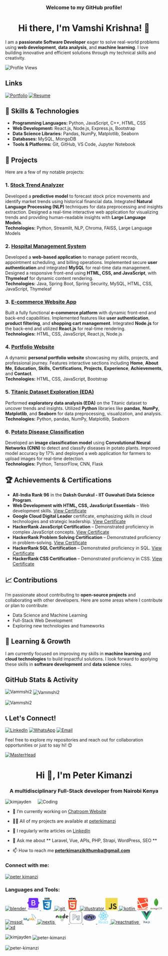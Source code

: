  <h3 align="center">Welcome to my GitHub profile! </h3>
<h1 align="center">Hi there, I'm Vamshi Krishna! 👋 </h1>



I am a **passionate Software Developer** eager to solve real-world problems using **web development**, **data analysis**, and **machine learning**. I love building innovative and efficient solutions through my technical skills and creativity.


![Profile Views](https://komarev.com/ghpvc/?username=vammshi2&color=blueviolet)

## Links
[![Portfolio](https://img.shields.io/badge/-Portfolio-333333?style=flat-square&logo=github&logoColor=white)](https://vammshi2.github.io/Vammshi_Portfolio/)
[![Resume](https://img.shields.io/badge/-Resume-4285F4?style=flat-square&logo=google-drive&logoColor=white)](https://drive.google.com/file/d/1IYFECPfAHfSBlZg7WiEq5zTFhWxVCpDC/view?usp=sharing)

## 🚀 Skills & Technologies

- **Programming Languages:** Python, JavaScript, C++, HTML, CSS  
- **Web Development:** React.js, Node.js, Express.js, Bootstrap   
- **Data Science Libraries:** Pandas, NumPy, Matplotlib, Seaborn  
- **Databases:** MySQL, MongoDB  
- **Tools & Platforms:** Git, GitHub, VS Code, Jupyter Notebook

## 💼 Projects

Here are a few of my notable projects:

### 1. [**Stock Trend Analyzer**](link-to-repo)  
Developed a **predictive model** to forecast stock price movements and identify market trends using historical financial data. Integrated **Natural Language Processing (NLP)** techniques for data preprocessing and insights extraction. Designed a real-time interactive web application for visualizing trends and providing human-readable insights with **Large Language Models**.  
**Technologies:** Python, Streamlit, NLP, Chroma, FAISS, Large Language Models

### 2. [**Hospital Management System**](link-to-repo)  
Developed a **web-based application** to manage patient records, appointment scheduling, and billing operations. Implemented secure **user authentication** and integrated **MySQL** for real-time data management. Designed a responsive front-end using **HTML, CSS, and JavaScript**, with **Thymeleaf** for dynamic content rendering.  
**Technologies:** Java, Spring Boot, Spring Security, MySQL, HTML, CSS, JavaScript, Thymeleaf

### 3. [**E-commerce Website App**](link-to-repo)  
Built a fully functional **e-commerce platform** with dynamic front-end and back-end capabilities. Implemented features like **user authentication**, **product filtering**, and **shopping cart management**. Integrated **Node.js** for the back-end and utilized **React.js** for real-time rendering.  
**Technologies:** HTML, CSS, JavaScript, React.js, Node.js

### 4. [**Portfolio Website**](link-to-repo)  
A dynamic **personal portfolio website** showcasing my skills, projects, and professional journey. Features interactive sections including **Home**, **About Me**, **Education**, **Skills**, **Certifications**, **Projects**, **Experience**, **Achievements**, and **Contact**.  
**Technologies:** HTML, CSS, JavaScript, Bootstrap

### 5. [**Titanic Dataset Exploration (EDA)**](link-to-repo)  
Performed **exploratory data analysis (EDA)** on the Titanic dataset to uncover trends and insights. Utilized **Python** libraries like **pandas**, **NumPy**, **Matplotlib**, and **Seaborn** for data preprocessing, visualization, and analysis.  
**Technologies:** Python, pandas, NumPy, Matplotlib, Seaborn

### 6. [**Potato Disease Classification**](link-to-repo)  
Developed an **image classification model** using **Convolutional Neural Networks (CNN)** to detect and classify diseases in potato plants. Improved model accuracy by 17% and deployed a web application for farmers to upload images for real-time detection.  
**Technologies:** Python, TensorFlow, CNN, Flask



## 🏆 Achievements & Certifications

- **All-India Rank 96** in the **Daksh Gurukul - IIT Guwahati Data Science Program**.
- **Web Development with HTML, CSS, JavaScript Essentials** – Web development skills. [View Certificate](https://www.credly.com/badges/2f97efcc-1bc6-4135-9529-b8d7df791cfd/public_url)
- **Google Cloud Digital Leader** certificate, emphasizing skills in cloud technologies and strategic leadership. [View Certificate](https://www.credly.com/badges/b7b69925-5fe8-4d6a-9c0b-edaa362eef1c/public_url)
- **HackerRank JavaScript Certification** – Demonstrated proficiency in complex JavaScript concepts. [View Certificate](https://www.hackerrank.com/certificates/b0f99c2ab35b)
- **HackerRank Problem Solving Certification** – Demonstrated proficiency in problem-solving. [View Certificate](https://www.hackerrank.com/certificates/8aff61d746e1)
- **HackerRank SQL Certification** – Demonstrated proficiency in SQL. [View Certificate](https://www.hackerrank.com/certificates/def201d5f980)
- **HackerRank CSS Certification** – Demonstrated proficiency in CSS. [View Certificate](https://www.hackerrank.com/certificates/e6a9229e88cf)

## 📈 Contributions

I’m passionate about contributing to **open-source projects** and collaborating with other developers. Here are some areas where I contribute or plan to contribute:

- Data Science and Machine Learning
- Full-Stack Web Development
- Exploring new technologies and frameworks

## 🌱 Learning & Growth

I am currently focused on improving my skills in **machine learning** and **cloud technologies** to build impactful solutions. I look forward to applying these skills in **software development** and **data science** roles.


## GitHub Stats & Activity
<p><img align="left" src="https://github-readme-stats.vercel.app/api/top-langs?username=Vammshi2&show_icons=true&locale=en&layout=compact" alt="Vammshi2" /></p>

<p>&nbsp;<img align="center" src="https://github-readme-stats.vercel.app/api?username=Vammshi2&show_icons=true&locale=en" alt="Vammshi2" /></p>

<p><img align="center" src="https://github-readme-streak-stats.herokuapp.com/?user=Vammshi2&" alt="Vammshi2" /></p>

## 📞 Let's Connect!

[![LinkedIn](https://img.shields.io/badge/LinkedIn-0077B5?style=flat-square&logo=linkedin&logoColor=white)](https://www.linkedin.com/in/vammshikrishnat/)
[![WhatsApp](https://img.shields.io/badge/WhatsApp-25D366?style=flat-square&logo=whatsapp&logoColor=white)](https://wa.me/919603806780)
[![Email](https://img.shields.io/badge/Email-D14836?style=flat-square&logo=gmail&logoColor=white)](mailto:t.vamshikrishna2@gmail.com)


Feel free to explore my repositories and reach out for collaboration opportunities or just to say hi! 😊


[![MasterHead](https://visme.co/blog/wp-content/uploads/2019/10/animated-presentation-software-header.gif)]()

<h1 align="center">Hi 👋, I'm Peter Kimanzi </h1>
<h3 align="center">A multidisciplinary Full-Stack developer from Nairobi Kenya</h3>
<img align="right" alt="Coding" width="400" src="https://miro.medium.com/max/680/0*7Q3yvSIv_t0ioJ-Z.gif"/>

<p align="left"> <img src="https://komarev.com/ghpvc/?username=kimjayden&label=Profile%20views&color=0e75b6&style=flat" alt="kimjayden" /> </p>

- 🔭 I’m currently working on [Chatroom Website](https://chatroomdamaris.netlify.app/)

- 👨‍💻 All of my projects are available at [peterkimanzi](https://peterkimanzi.netlify.app/)

- 📝 I regularly write articles on [LinkedIn](https://www.linkedin.com/in/peter-kimanzi-002299206/)

- 💬 Ask me about ** Laravel, Vue, APIs, PHP, Strapi, WordPress, SEO **

- 📫 How to reach me **peterkimanzikithumba@gmail.com**


<h3 align="left">Connect with me:</h3>
<p align="left">

<a href="https://linkedin.com/in/peter-kimanzi-002299206" target="blank"><img align="center" src="https://raw.githubusercontent.com/rahuldkjain/github-profile-readme-generator/master/src/images/icons/Social/linked-in-alt.svg" alt="peter kimanzi" height="30" width="40" /></a>
</p>

<h3 align="left">Languages and Tools:</h3>
<p align="left"> <a href="https://www.blender.org/" target="_blank" rel="noreferrer"> <img src="https://download.blender.org/branding/community/blender_community_badge_white.svg" alt="blender" width="40" height="40"/> </a> <a href="https://getbootstrap.com" target="_blank" rel="noreferrer"> <img src="https://raw.githubusercontent.com/devicons/devicon/master/icons/bootstrap/bootstrap-plain-wordmark.svg" alt="bootstrap" width="40" height="40"/> </a> <a href="https://www.w3schools.com/css/" target="_blank" rel="noreferrer"> <img src="https://raw.githubusercontent.com/devicons/devicon/master/icons/css3/css3-original-wordmark.svg" alt="css3" width="40" height="40"/> </a> <a href="https://git-scm.com/" target="_blank" rel="noreferrer"> <img src="https://www.vectorlogo.zone/logos/git-scm/git-scm-icon.svg" alt="git" width="40" height="40"/> </a> <a href="https://www.w3.org/html/" target="_blank" rel="noreferrer"> <img src="https://raw.githubusercontent.com/devicons/devicon/master/icons/html5/html5-original-wordmark.svg" alt="html5" width="40" height="40"/> </a> <a href="https://www.adobe.com/in/products/illustrator.html" target="_blank" rel="noreferrer"> <img src="https://www.vectorlogo.zone/logos/adobe_illustrator/adobe_illustrator-icon.svg" alt="illustrator" width="40" height="40"/> </a> <a href="https://developer.mozilla.org/en-US/docs/Web/JavaScript" target="_blank" rel="noreferrer"> <img src="https://raw.githubusercontent.com/devicons/devicon/master/icons/javascript/javascript-original.svg" alt="javascript" width="40" height="40"/> </a> <a href="https://kotlinlang.org" target="_blank" rel="noreferrer"> <img src="https://www.vectorlogo.zone/logos/kotlinlang/kotlinlang-icon.svg" alt="kotlin" width="40" height="40"/> </a> <a href="https://laravel.com/" target="_blank" rel="noreferrer"> <img src="https://raw.githubusercontent.com/devicons/devicon/master/icons/laravel/laravel-plain-wordmark.svg" alt="laravel" width="40" height="40"/> </a> <a href="https://www.mongodb.com/" target="_blank" rel="noreferrer"> <img src="https://raw.githubusercontent.com/devicons/devicon/master/icons/mongodb/mongodb-original-wordmark.svg" alt="mongodb" width="40" height="40"/> </a> <a href="https://www.microsoft.com/en-us/sql-server" target="_blank" rel="noreferrer"> <img src="https://www.svgrepo.com/show/303229/microsoft-sql-server-logo.svg" alt="mssql" width="40" height="40"/> </a> <a href="https://www.mysql.com/" target="_blank" rel="noreferrer"> <img src="https://raw.githubusercontent.com/devicons/devicon/master/icons/mysql/mysql-original-wordmark.svg" alt="mysql" width="40" height="40"/> </a> <a href="https://nextjs.org/" target="_blank" rel="noreferrer"> <img src="https://cdn.worldvectorlogo.com/logos/nextjs-2.svg" alt="nextjs" width="40" height="40"/> </a> <a href="https://nodejs.org" target="_blank" rel="noreferrer"> <img src="https://raw.githubusercontent.com/devicons/devicon/master/icons/nodejs/nodejs-original-wordmark.svg" alt="nodejs" width="40" height="40"/> </a> <a href="https://www.photoshop.com/en" target="_blank" rel="noreferrer"> <img src="https://raw.githubusercontent.com/devicons/devicon/master/icons/photoshop/photoshop-line.svg" alt="photoshop" width="40" height="40"/> </a> <a href="https://www.php.net" target="_blank" rel="noreferrer"> <img src="https://raw.githubusercontent.com/devicons/devicon/master/icons/php/php-original.svg" alt="php" width="40" height="40"/> </a> <a href="https://reactjs.org/" target="_blank" rel="noreferrer"> <img src="https://raw.githubusercontent.com/devicons/devicon/master/icons/react/react-original-wordmark.svg" alt="react" width="40" height="40"/> </a> <a href="https://reactnative.dev/" target="_blank" rel="noreferrer"> <img src="https://reactnative.dev/img/header_logo.svg" alt="reactnative" width="40" height="40"/> </a> <a href="https://vuejs.org/" target="_blank" rel="noreferrer"> <img src="https://raw.githubusercontent.com/devicons/devicon/master/icons/vuejs/vuejs-original-wordmark.svg" alt="vuejs" width="40" height="40"/> </a> <a href="https://www.adobe.com/products/xd.html" target="_blank" rel="noreferrer"> <img src="https://cdn.worldvectorlogo.com/logos/adobe-xd.svg" alt="xd" width="40" height="40"/> </a> </p>

<p><img align="left" src="https://github-readme-stats.vercel.app/api/top-langs?username=peter-kimanzi&show_icons=true&locale=en&layout=compact" alt="kimjayden" /></p>

<p>&nbsp;<img align="center" src="https://github-readme-stats.vercel.app/api?username=peter-kimanzi&show_icons=true&locale=en" alt="peter-kimanzi" /></p>

<p><img align="center" src="https://github-readme-streak-stats.herokuapp.com/?user=peter-kimanzi&" alt="peter-kimanzi" /></p>
